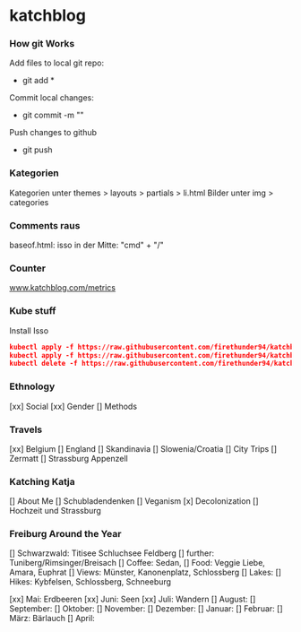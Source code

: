 # katchblog


### How git Works
Add files to local git repo:
- git add *

Commit local changes:
- git commit -m "<your message>"

Push changes to github
- git push

### Kategorien
Kategorien unter themes > layouts > partials > li.html
Bilder unter img > categories

### Comments raus
baseof.html: isso in der Mitte: "cmd" + "/"

### Counter
www.katchblog.com/metrics

### Kube stuff
Install Isso
```json
kubectl apply -f https://raw.githubusercontent.com/firethunder94/katchblog/master/kube/issoService.yaml 
kubectl apply -f https://raw.githubusercontent.com/firethunder94/katchblog/master/kube/issoDep.yaml 
kubectl delete -f https://raw.githubusercontent.com/firethunder94/katchblog/master/kube/issoDep.yaml 
```



### Ethnology
[xx] Social
[xx] Gender
[] Methods

### Travels
[xx] Belgium
[] England
[] Skandinavia
[] Slowenia/Croatia
[] City Trips
[] Zermatt
[] Strassburg
Appenzell

### Katching Katja
[] About Me
[] Schubladendenken
[] Veganism
[x] Decolonization
[] Hochzeit und Strassburg

### Freiburg Around the Year
[] Schwarzwald: Titisee Schluchsee Feldberg
[] further: Tuniberg/Rimsinger/Breisach
[] Coffee: Sedan, 
[] Food: Veggie Liebe, Amara, Euphrat
[] Views: Münster, Kanonenplatz, Schlossberg
[] Lakes: 
[] Hikes: Kybfelsen, Schlossberg, Schneeburg

[xx] Mai: Erdbeeren
[xx] Juni: Seen
[xx] Juli: Wandern
[] August: 
[] September: 
[] Oktober:
[] November:
[] Dezember:
[] Januar:
[] Februar:
[] März: Bärlauch
[] April:

